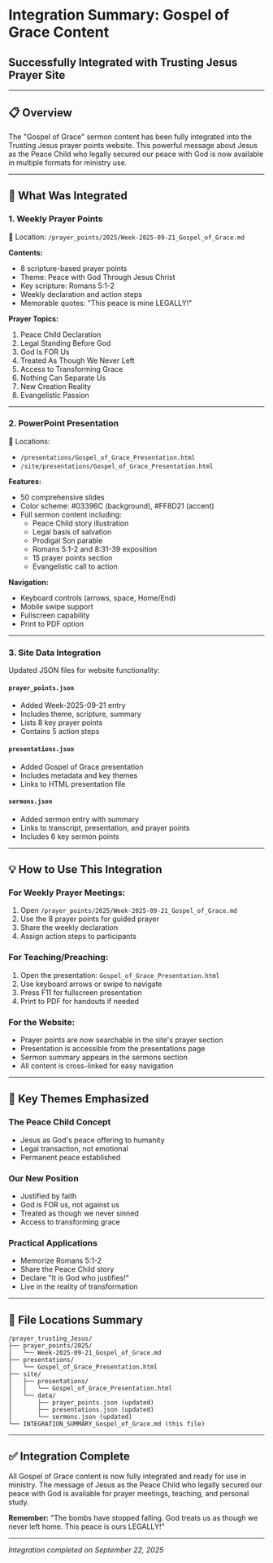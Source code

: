 # Integration Summary: Gospel of Grace Content
## Successfully Integrated with Trusting Jesus Prayer Site

---

## 📋 Overview
The "Gospel of Grace" sermon content has been fully integrated into the Trusting Jesus prayer points website. This powerful message about Jesus as the Peace Child who legally secured our peace with God is now available in multiple formats for ministry use.

---

## 🎯 What Was Integrated

### 1. **Weekly Prayer Points**
📍 Location: `/prayer_points/2025/Week-2025-09-21_Gospel_of_Grace.md`

**Contents:**
- 8 scripture-based prayer points
- Theme: Peace with God Through Jesus Christ
- Key scripture: Romans 5:1-2
- Weekly declaration and action steps
- Memorable quotes: "This peace is mine LEGALLY!"

**Prayer Topics:**
1. Peace Child Declaration
2. Legal Standing Before God
3. God Is FOR Us
4. Treated As Though We Never Left
5. Access to Transforming Grace
6. Nothing Can Separate Us
7. New Creation Reality
8. Evangelistic Passion

---

### 2. **PowerPoint Presentation**
📍 Locations:
- `/presentations/Gospel_of_Grace_Presentation.html`
- `/site/presentations/Gospel_of_Grace_Presentation.html`

**Features:**
- 50 comprehensive slides
- Color scheme: #03396C (background), #FF8D21 (accent)
- Full sermon content including:
  - Peace Child story illustration
  - Legal basis of salvation
  - Prodigal Son parable
  - Romans 5:1-2 and 8:31-39 exposition
  - 15 prayer points section
  - Evangelistic call to action

**Navigation:**
- Keyboard controls (arrows, space, Home/End)
- Mobile swipe support
- Fullscreen capability
- Print to PDF option

---

### 3. **Site Data Integration**
Updated JSON files for website functionality:

#### `prayer_points.json`
- Added Week-2025-09-21 entry
- Includes theme, scripture, summary
- Lists 8 key prayer points
- Contains 5 action steps

#### `presentations.json`
- Added Gospel of Grace presentation
- Includes metadata and key themes
- Links to HTML presentation file

#### `sermons.json`
- Added sermon entry with summary
- Links to transcript, presentation, and prayer points
- Includes 6 key sermon points

---

## 💡 How to Use This Integration

### For Weekly Prayer Meetings:
1. Open `/prayer_points/2025/Week-2025-09-21_Gospel_of_Grace.md`
2. Use the 8 prayer points for guided prayer
3. Share the weekly declaration
4. Assign action steps to participants

### For Teaching/Preaching:
1. Open the presentation: `Gospel_of_Grace_Presentation.html`
2. Use keyboard arrows or swipe to navigate
3. Press F11 for fullscreen presentation
4. Print to PDF for handouts if needed

### For the Website:
- Prayer points are now searchable in the site's prayer section
- Presentation is accessible from the presentations page
- Sermon summary appears in the sermons section
- All content is cross-linked for easy navigation

---

## 📝 Key Themes Emphasized

### The Peace Child Concept
- Jesus as God's peace offering to humanity
- Legal transaction, not emotional
- Permanent peace established

### Our New Position
- Justified by faith
- God is FOR us, not against us
- Treated as though we never sinned
- Access to transforming grace

### Practical Applications
- Memorize Romans 5:1-2
- Share the Peace Child story
- Declare "It is God who justifies!"
- Live in the reality of transformation

---

## 🔗 File Locations Summary

```
/prayer_trusting_Jesus/
├── prayer_points/2025/
│   └── Week-2025-09-21_Gospel_of_Grace.md
├── presentations/
│   └── Gospel_of_Grace_Presentation.html
├── site/
│   ├── presentations/
│   │   └── Gospel_of_Grace_Presentation.html
│   └── data/
│       ├── prayer_points.json (updated)
│       ├── presentations.json (updated)
│       └── sermons.json (updated)
└── INTEGRATION_SUMMARY_Gospel_of_Grace.md (this file)
```

---

## ✅ Integration Complete
All Gospel of Grace content is now fully integrated and ready for use in ministry. The message of Jesus as the Peace Child who legally secured our peace with God is available for prayer meetings, teaching, and personal study.

**Remember:** "The bombs have stopped falling. God treats us as though we never left home. This peace is ours LEGALLY!"

---

*Integration completed on September 22, 2025*